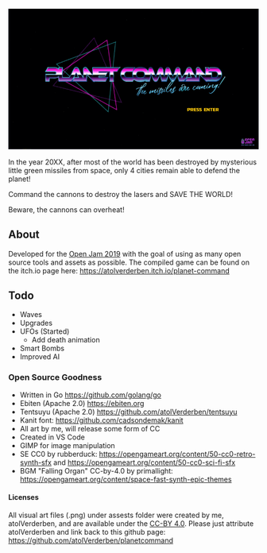 ![Planet Command](assets/screens/planet-command-intro.gif)

In the year 20XX, after most of the world has been destroyed by mysterious little green missiles from space, only 4 cities remain able to defend the planet!

Command the cannons to destroy the lasers and SAVE THE WORLD!

Beware, the cannons can overheat!

## About

Developed for the [Open Jam 2019](https://itch.io/jam/open-jam-2019) with the goal of using as many open source tools and assets as possible. The compiled game can be found on the itch.io page here: <https://atolverderben.itch.io/planet-command>

## Todo

* Waves
* Upgrades
* UFOs (Started)
  * Add death animation
* Smart Bombs
* Improved AI

### Open Source Goodness

* Written in Go <https://github.com/golang/go>
* Ebiten (Apache 2.0) <https://ebiten.org>
* Tentsuyu (Apache 2.0) <https://github.com/atolVerderben/tentsuyu>
* Kanit font: <https://github.com/cadsondemak/kanit>
* All art by me, will release some form of CC
* Created in VS Code
* GIMP for image manipulation
* SE CC0 by rubberduck: <https://opengameart.org/content/50-cc0-retro-synth-sfx> and <https://opengameart.org/content/50-cc0-sci-fi-sfx>
* BGM "Falling Organ" CC-by-4.0 by primallight: <https://opengameart.org/content/space-fast-synth-epic-themes>

#### Licenses

 All visual art files (.png) under assests folder were created by me, atolVerderben, and are available under the [CC-BY 4.0](https://creativecommons.org/licenses/by/4.0/legalcode). Please just attribute atolVerderben and link back to this github page: <https://github.com/atolVerderben/planetcommand>
